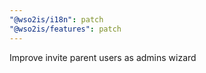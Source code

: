 ```yaml
---
"@wso2is/i18n": patch
"@wso2is/features": patch
---
```


Improve invite parent users as admins wizard
